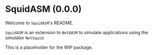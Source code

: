 SquidASM (0.0.0)
================

Welcome to `SquidASM`'s README.

`SquidASM` is an extension to `NetQASM` to simulate applications using the simulator `NetSquid`.

This is a placeholder for the WIP package.
